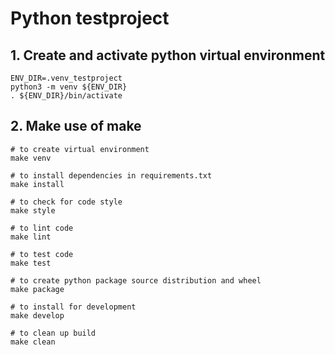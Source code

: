 # Python testproject


## 1. Create and activate python virtual environment
```
ENV_DIR=.venv_testproject
python3 -m venv ${ENV_DIR}
. ${ENV_DIR}/bin/activate
``` 

## 2. Make use of make
``` 
# to create virtual environment
make venv

# to install dependencies in requirements.txt
make install

# to check for code style
make style

# to lint code
make lint

# to test code
make test

# to create python package source distribution and wheel
make package

# to install for development
make develop

# to clean up build
make clean
```
